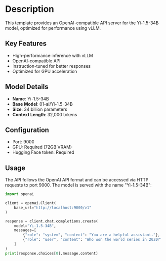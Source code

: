 # Description
This template provides an OpenAI-compatible API server for the Yi-1.5-34B model, optimized for performance using vLLM.

## Key Features
- High-performance inference with vLLM
- OpenAI-compatible API
- Instruction-tuned for better responses
- Optimized for GPU acceleration

## Model Details

- **Name**: Yi-1.5-34B
- **Base Model**: 01-ai/Yi-1.5-34B
- **Size**: 34 billion parameters
- **Context Length**: 32,000 tokens

## Configuration
- Port: 9000
- GPU: Required (72GB VRAM)
- Hugging Face token: Required

## Usage
The API follows the OpenAI API format and can be accessed via HTTP requests to port 9000. The model is served with the name "Yi-1.5-34B":

```python
import openai

client = openai.Client(
    base_url="http://localhost:9000/v1"
)

response = client.chat.completions.create(
    model="Yi-1.5-34B",
    messages=[
        {"role": "system", "content": "You are a helpful assistant."},
        {"role": "user", "content": "Who won the world series in 2020?"}
    ]
)
print(response.choices[0].message.content)
``` 